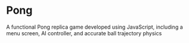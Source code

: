# Pong

A functional Pong replica game developed using JavaScript, including a menu screen, AI controller, and accurate ball trajectory physics
